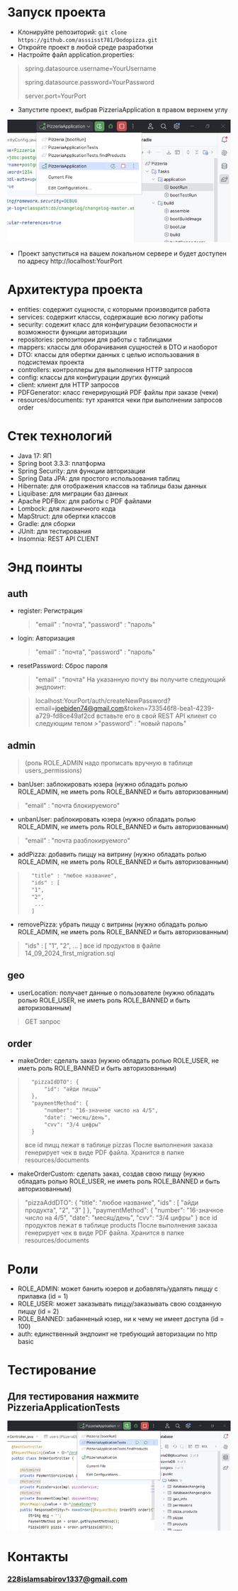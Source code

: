 # Запуск проекта
- Клонируйте репозиторий:
`git clone https://github.com/asssisst781/Dodopizza.git`
- Откройте проект в любой среде разработки
- Настройте файл application.properties:

> spring.datasource.username=YourUsername
> 
> spring.datasource.password=YourPassword
> 
>server.port=YourPort

 - Запустите проект, выбрав PizzeriaApplication в правом верхнем углу
 
![image info](https://github.com/asssisst781/Dodopizza/blob/main/images/Screenshot_4.png)

- Проект запуститься на вашем локальном сервере и будет доступен по адресу http://localhost:YourPort

# Архитектура проекта
- entities: содержит сущности, с которыми производится работа
- services: содержит классы, содержащие всю логику работы
- security: содежит класс для конфигурации безопасности и возможности функции авторизации
- repositories: репозитории для работы с таблицами
- mappers: классы для оборачивания сущностей в DTO и наоборот
- DTO: классы для обертки данных с целью использования в подсистемах проекта
- controllers: контроллеры для выполнения HTTP запросов
- config: классы для конфигурации других функций
- client: клиент для HTTP запросов
- PDFGenerator: класс генерирующий PDF файлы при заказе (чеки)
- resources/documents: тут хранятся чеки при выполнении запросов order
# Стек технологий
- Java 17: ЯП
- Spring boot 3.3.3: платформа
- Spring Security: для функции авторизации
- Spring Data JPA: для простого использования таблиц
- Hibernate: для отображения классов на таблицы базы данных
- Liquibase: для миграции баз данных 
- Apache PDFBox: для работы с PDF файлами
- Lombock: для лаконичного кода
- MapStruct: для обертки классов
- Gradle: для сборки
- JUnit: для тестирования
- Insomnia: REST API CLIENT

# Энд поинты
## auth
- register: Регистрация
	> 	"email" : "почта",
	>	"password" : "пароль"

- login: Авторизация
	>	"email" : "почта",
	>	"password" : "пароль"
- resetPassword: Сброс пароля
	>	"email" : "почта"
	>На указанную почту вы получите следующий эндпоинт:
	
	> localhost:YourPort/auth/createNewPassword?email=joebiden74@gmail.com&token=733546f8-bea1-4239-a729-fd8ce49af2cd
	> вставьте его в свой REST API клиент со следующим телом
		>"password" : "новый пароль"

## admin 
> (роль ROLE_ADMIN надо прописать вручную в таблице users_permissions)

- banUser: заблокировать юзера (нужно обладать ролью ROLE_ADMIN, не иметь роль ROLE_BANNED и быть авторизованным)
>	 "email" : "почта блокируемого"
- unbanUser: раблокировать юзера (нужно обладать ролью ROLE_ADMIN, не иметь роль ROLE_BANNED и быть авторизованным)
> 	"email" : "почта разблокируемого"
- addPizza: добавить пиццу на витрину (нужно обладать ролью ROLE_ADMIN, не иметь роль ROLE_BANNED и быть авторизованным)
>		"title" : "любое название",
>		"ids" : [
>		"1",
>		"2",
> 		 ...
>		]

- removePizza: убрать пиццу с витрины (нужно обладать ролью ROLE_ADMIN, не иметь роль ROLE_BANNED и быть авторизованным)
>	 "ids" : [
>		"1",
>		"2",
>		...
>		]
все id продуктов в файле 14_09_2024_first_migration.sql

## geo
- userLocation: получает данные о пользователе (нужно обладать ролью ROLE_USER, не иметь роль ROLE_BANNED и быть авторизованным)
> GET запрос

## order

- makeOrder: сделать заказ (нужно обладать ролью ROLE_USER, не иметь роль ROLE_BANNED и быть авторизованным)
> 		"pizzaIdDTO": {
> 			"id": "айди пиццы"
>		},
> 		"paymentMethod": {
> 			"number": "16-значное число на 4/5",
> 			"date": "месяц/день",
> 			"cvv": "3/4 цифры"
> 		}
>  все id пицц лежат в таблице pizzas
	После выполнения заказа генерирует чек в виде PDF файла. Хранится в папке resources/documents
	
	
- makeOrderCustom: сделать заказ, создав свою пиццу (нужно обладать ролью ROLE_USER, не иметь роль ROLE_BANNED и быть авторизованным)
>	 "pizzaAddDTO": {
>        	"title": "любое название",
>		"ids" : [
>			"айди продукта",
>			"2",
>			"3"
>			]
>		 },
>	"paymentMethod": {
>		"number": "16-значное число на 4/5",
>		"date": "месяц/день",
>		"cvv": "3/4 цифры"
>	}
> все id продуктов лежат в таблице products
	После выполнения заказа генерирует чек в виде PDF файла. Хранится в папке resources/documents

# Роли
- ROLE_ADMIN: может банить юзеров и добавлять/удалять пиццу с прилавка (id = 1)
-  ROLE_USER: может заказывать пиццу/заказывать свою созданную пиццу (id = 2)
- ROLE_BANNED: забанненый юзер, ни к чему не имеет доступа (id = 100)
- auth: единственный эндпоинт не требующий авторизации по http basic

# Тестирование
## Для  тестирования нажмите PizzeriaApplicationTests 

![image info](https://github.com/asssisst781/Dodopizza/blob/main/images/Screenshot_5.png)

# Контакты
### 228islamsabirov1337@gmail.com












